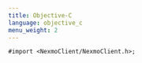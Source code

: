 ```yaml
---
title: Objective-C
language: objective_c
menu_weight: 2
---
```


```objective_c
#import <NexmoClient/NexmoClient.h>;
```
